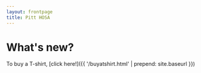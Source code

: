 ```yaml
---
layout: frontpage
title: Pitt HOSA
---
```


# What's new?

To buy a T-shirt, [click here!]({{ '/buyatshirt.html' | prepend: site.baseurl }})
